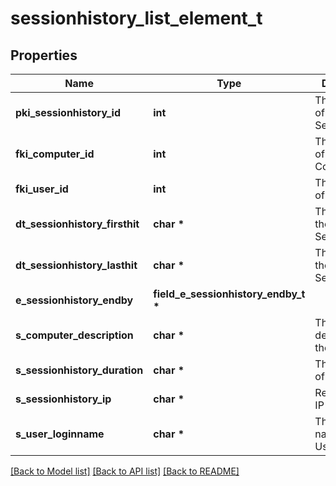 # sessionhistory_list_element_t

## Properties
Name | Type | Description | Notes
------------ | ------------- | ------------- | -------------
**pki_sessionhistory_id** | **int** | The unique ID of the Sessionhistory | 
**fki_computer_id** | **int** | The unique ID of the Computer | [optional] 
**fki_user_id** | **int** | The unique ID of the User | [optional] 
**dt_sessionhistory_firsthit** | **char \*** | The first hit of the Sessionhistory | 
**dt_sessionhistory_lasthit** | **char \*** | The last hit of the Sessionhistory | 
**e_sessionhistory_endby** | **field_e_sessionhistory_endby_t \*** |  | 
**s_computer_description** | **char \*** | The description of the Computer | [optional] 
**s_sessionhistory_duration** | **char \*** | The duration of the session | 
**s_sessionhistory_ip** | **char \*** | Represent an IP address. | 
**s_user_loginname** | **char \*** | The login name of the User. | [optional] 

[[Back to Model list]](../README.md#documentation-for-models) [[Back to API list]](../README.md#documentation-for-api-endpoints) [[Back to README]](../README.md)



